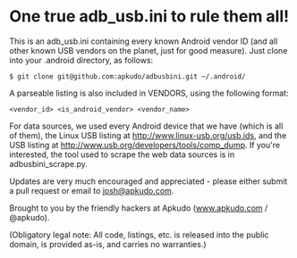 One true adb_usb.ini to rule them all!
======================================

This is an adb_usb.ini containing every known Android vendor ID (and all other known USB vendors on the planet,
just for good measure). Just clone into your .android directory, as follows:

    $ git clone git@github.com:apkudo/adbusbini.git ~/.android/

A parseable listing is also included in VENDORS, using the following format:

    <vendor_id> <is_android_vendor> <vendor_name>

For data sources, we used every Android device that we have (which is all of them), the Linux USB listing at
http://www.linux-usb.org/usb.ids, and the USB listing at http://www.usb.org/developers/tools/comp_dump.
If you're interested, the tool used to scrape the web data sources is in adbusbini_scrape.py.

Updates are very much encouraged and appreciated - please either submit a pull request or email to
josh@apkudo.com.

Brought to you by the friendly hackers at Apkudo (www.apkudo.com / @apkudo).

(Obligatory legal note: All code, listings, etc. is released into the public domain, is provided as-is,
and carries no warranties.)
